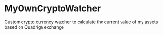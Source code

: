 # MyOwnCryptoWatcher
Custom crypto currency watcher to calculate the current value of my assets based on Quadriga exchange
